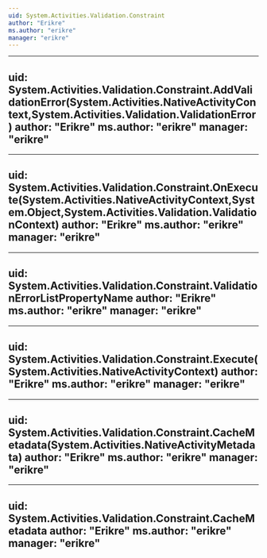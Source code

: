 ```yaml
---
uid: System.Activities.Validation.Constraint
author: "Erikre"
ms.author: "erikre"
manager: "erikre"
---
```


---
uid: System.Activities.Validation.Constraint.AddValidationError(System.Activities.NativeActivityContext,System.Activities.Validation.ValidationError)
author: "Erikre"
ms.author: "erikre"
manager: "erikre"
---

---
uid: System.Activities.Validation.Constraint.OnExecute(System.Activities.NativeActivityContext,System.Object,System.Activities.Validation.ValidationContext)
author: "Erikre"
ms.author: "erikre"
manager: "erikre"
---

---
uid: System.Activities.Validation.Constraint.ValidationErrorListPropertyName
author: "Erikre"
ms.author: "erikre"
manager: "erikre"
---

---
uid: System.Activities.Validation.Constraint.Execute(System.Activities.NativeActivityContext)
author: "Erikre"
ms.author: "erikre"
manager: "erikre"
---

---
uid: System.Activities.Validation.Constraint.CacheMetadata(System.Activities.NativeActivityMetadata)
author: "Erikre"
ms.author: "erikre"
manager: "erikre"
---

---
uid: System.Activities.Validation.Constraint.CacheMetadata
author: "Erikre"
ms.author: "erikre"
manager: "erikre"
---
